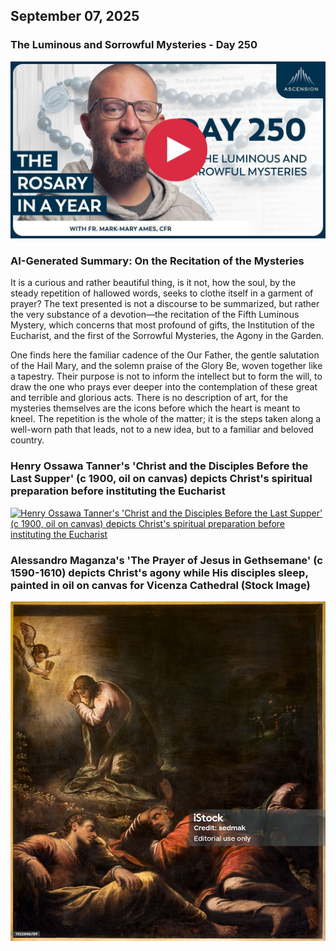 ## September 07, 2025

### The Luminous and Sorrowful Mysteries - Day 250

[![The Luminous and Sorrowful Mysteries](/September/jpgs/Day250.jpg)](https://youtu.be/7Isg4PYEBMM "The Luminous and Sorrowful Mysteries")

### AI-Generated Summary: On the Recitation of the Mysteries

It is a curious and rather beautiful thing, is it not, how the soul, by the steady repetition of hallowed words, seeks to clothe itself in a garment of prayer? The text presented is not a discourse to be summarized, but rather the very substance of a devotion—the recitation of the Fifth Luminous Mystery, which concerns that most profound of gifts, the Institution of the Eucharist, and the first of the Sorrowful Mysteries, the Agony in the Garden.

One finds here the familiar cadence of the Our Father, the gentle salutation of the Hail Mary, and the solemn praise of the Glory Be, woven together like a tapestry. Their purpose is not to inform the intellect but to form the will, to draw the one who prays ever deeper into the contemplation of these great and terrible and glorious acts. There is no description of art, for the mysteries themselves are the icons before which the heart is meant to kneel. The repetition is the whole of the matter; it is the steps taken along a well-worn path that leads, not to a new idea, but to a familiar and beloved country.

### Henry Ossawa Tanner's 'Christ and the Disciples Before the Last Supper' (c 1900, oil on canvas) depicts Christ's spiritual preparation before instituting the Eucharist

[![Henry Ossawa Tanner's 'Christ and the Disciples Before the Last Supper' (c 1900, oil on canvas) depicts Christ's spiritual preparation before instituting the Eucharist](September/jpgs/christdiscipleshenrytanner_7jY9IyBJ.jpg)](https://upload.wikimedia.org/wikipedia/commons/a/ae/Christ_and_the_Disciples_Before_the_Last_Supper_by_Henry_Ossawa_Tanner.jpg "Henry Ossawa Tanner's 'Christ and the Disciples Before the Last Supper' (c 1900, oil on canvas) depicts Christ's spiritual preparation before instituting the Eucharist")

### Alessandro Maganza's 'The Prayer of Jesus in Gethsemane' (c 1590-1610) depicts Christ's agony while His disciples sleep, painted in oil on canvas for Vicenza Cathedral (Stock Image)

[![Alessandro Maganza's 'The Prayer of Jesus in Gethsemane' (c 1590-1610) depicts Christ's agony while His disciples sleep, painted in oil on canvas for Vicenza Cathedral](September/jpgs/Gethsemane_IdcDYHC6.jpg)](https://www.istockphoto.com/photo/vicenza-the-painting-of-prayer-of-jesus-in-gethsemane-garden-in-the-cathedral-by-gm1922845709-555481794 "Alessandro Maganza's 'The Prayer of Jesus in Gethsemane' (c 1590-1610) depicts Christ's agony while His disciples sleep, painted in oil on canvas for Vicenza Cathedral")
